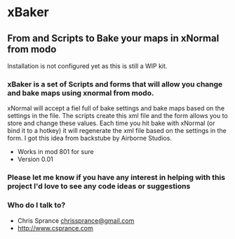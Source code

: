 # xBaker #
## From and Scripts to Bake your maps in xNormal from modo ##

Installation is not configured yet as this is still a WIP kit.

### xBaker is a set of Scripts and forms that will allow you change and bake maps using xnormal from modo. ###

xNormal will accept a fiel full of bake settings and bake maps based on the settings in the file. The scripts create this xml file and the form allows you to store and change these values. Each time you hit bake with xNormal (or bind it to a hotkey) it will regenerate the xml file based on the settings in the form. I got this idea from backstube by Airborne Studios.

* Works in mod 801 for sure 
* Version 0.01


### Please let me know if you have any interest in helping with this project I'd love to see any code ideas or suggestions ###

### Who do I talk to? ###

* Chris Sprance chrissprance@gmail.com
* http://www.csprance.com